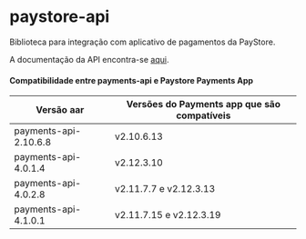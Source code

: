 # paystore-api
Biblioteca para integração com aplicativo de pagamentos da PayStore.

A documentação da API encontra-se [aqui](http://177.69.97.18:6655).




#### Compatibilidade entre payments-api e Paystore Payments App
| Versão aar              | Versões do Payments app que são compatíveis |
| ----------------------- | -------------------------------             |
| payments-api-2.10.6.8   | v2.10.6.13                                  | 
| payments-api-4.0.1.4    | v2.12.3.10                                  | 
| payments-api-4.0.2.8    | v2.11.7.7 e v2.12.3.13                      | 
| payments-api-4.1.0.1    | v2.11.7.15 e v2.12.3.19                     | 



